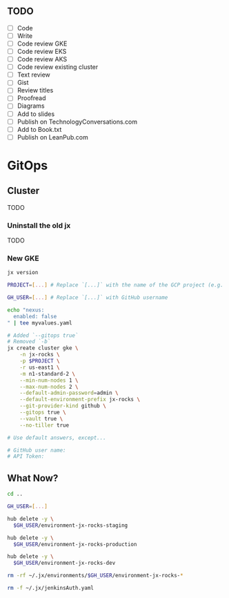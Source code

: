 ## TODO

- [ ] Code
- [ ] Write
- [ ] Code review GKE
- [ ] Code review EKS
- [ ] Code review AKS
- [ ] Code review existing cluster
- [ ] Text review
- [ ] Gist
- [ ] Review titles
- [ ] Proofread
- [ ] Diagrams
- [ ] Add to slides
- [ ] Publish on TechnologyConversations.com
- [ ] Add to Book.txt
- [ ] Publish on LeanPub.com

# GitOps

## Cluster

TODO

### Uninstall the old jx

TODO

### New GKE

```bash
jx version

PROJECT=[...] # Replace `[...]` with the name of the GCP project (e.g. jx).

GH_USER=[...] # Replace `[...]` with GitHub username

echo "nexus:
  enabled: false
" | tee myvalues.yaml

# Added `--gitops true`
# Removed `-b`
jx create cluster gke \
    -n jx-rocks \
    -p $PROJECT \
    -r us-east1 \
    -m n1-standard-2 \
    --min-num-nodes 1 \
    --max-num-nodes 2 \
    --default-admin-password=admin \
    --default-environment-prefix jx-rocks \
    --git-provider-kind github \
    --gitops true \
    --vault true \
    --no-tiller true

# Use default answers, except...

# GitHub user name:
# API Token:
```

## What Now?

```bash
cd ..

GH_USER=[...]

hub delete -y \
  $GH_USER/environment-jx-rocks-staging

hub delete -y \
  $GH_USER/environment-jx-rocks-production

hub delete -y \
  $GH_USER/environment-jx-rocks-dev

rm -rf ~/.jx/environments/$GH_USER/environment-jx-rocks-*

rm -f ~/.jx/jenkinsAuth.yaml
```